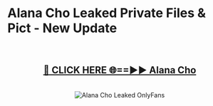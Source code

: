 # Alana Cho Leaked Private Files & Pict - New Update
<br>
<div align="center">
<h2><a href="https://mediafilles.blogspot.com/?title=Alana_Cho" rel="nofollow">🔴 CLICK HERE 🌐==►► Alana Cho</a></h2>
<br>
<a href="https://mediafilles.blogspot.com/?title=Alana_Cho" rel="nofollow" data-target="animated-image.originalLink"><img src="https://i.ibb.co.com/WyWwxjT/player-gif2.gif" alt="Alana Cho Leaked OnlyFans" style="max-width: 100%; display: inline-block;" data-target="animated-image.originalImage"></a>
</div>
<br>
